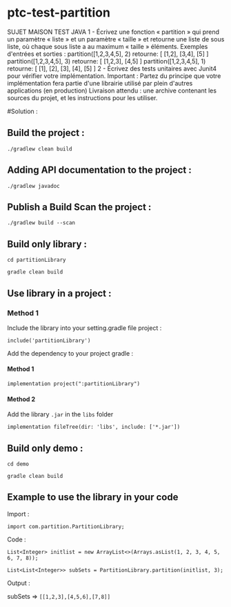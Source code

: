 # ptc-test-partition
SUJET MAISON TEST JAVA 1 - Écrivez une fonction « partition » qui prend un paramètre « liste » et un paramètre « taille » et retourne une liste de sous liste, où chaque sous liste a au maximum « taille » éléments. Exemples d'entrées et sorties :     partition([1,2,3,4,5], 2) retourne: [ [1,2], [3,4], [5] ] partition([1,2,3,4,5], 3) retourne: [ [1,2,3], [4,5] ] partition([1,2,3,4,5], 1) retourne: [ [1], [2], [3], [4], [5] ]     2 - Écrivez des tests unitaires avec Junit4 pour vérifier votre implémentation.  Important : Partez du principe que votre implémentation fera partie d'une librairie utilisé par plein d'autres applications (en production) Livraison attendu : une archive contenant les sources du projet, et les instructions pour les utiliser.


#Solution :

## Build the project :
`./gradlew clean build`

## Adding API documentation to the project :
`./gradlew javadoc`

## Publish a Build Scan the project :
`./gradlew build --scan`

## Build only library :
`cd partitionLibrary`

`gradle clean build`

## Use library in a project :

### Method 1
Include the library into your setting.gradle file project :

`include('partitionLibrary')`

Add the dependency to your project gradle :

#### Method 1

`implementation project(":partitionLibrary")`

#### Method 2
Add the library `.jar` in the `libs` folder

`implementation fileTree(dir: 'libs', include: ['*.jar'])`

## Build only demo :
`cd demo`

`gradle clean build`

## Example to use the library in your code

Import : 

`import com.partition.PartitionLibrary;`

Code :

`List<Integer> initlist = new ArrayList<>(Arrays.asList(1, 2, 3, 4, 5, 6, 7, 8));`

`List<List<Integer>> subSets = PartitionLibrary.partition(initlist, 3);`

Output : 

subSets => `[[1,2,3],[4,5,6],[7,8]]`